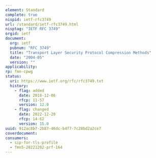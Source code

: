 ```yaml
---
element: Standard
complete: true
nispid: ietf-rfc3749
url: /standard/ietf-rfc3749.html
nisptag: "IETF RFC 3749"
orgid: ietf
document:
  org: ietf
  pubnum: "RFC 3749"
  title: "Transport Layer Security Protocol Compression Methods"
  date: "2004-05"
  version: ""
applicability:
rp: fmn-cpwg
status:
  uri: https://www.ietf.org/rfc/rfc3749.txt
  history: 
    - flag: added
      date: 2018-12-06
      rfcp: 11-57
      version: 12.0
    - flag: changed
      date: 2022-12-20
      rfcp: 14-62
      version: 15.0
uuid: 912ac8b7-2b87-46dc-b4f7-7c28bd2a2ce7
coverdocument:
consumers:
  - sip-for-tls-profile
  - fmn5-20221202-prf-164
---
```


